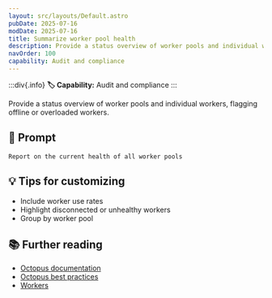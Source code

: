 ```yaml
---
layout: src/layouts/Default.astro
pubDate: 2025-07-16
modDate: 2025-07-16
title: Summarize worker pool health
description: Provide a status overview of worker pools and individual workers, flagging offline or overloaded workers.
navOrder: 100
capability: Audit and compliance
---
```


:::div{.info}
**🏷 Capability:** Audit and compliance
:::

Provide a status overview of worker pools and individual workers, flagging offline or overloaded workers.

## 📝 Prompt

```
Report on the current health of all worker pools
```

## 💡 Tips for customizing

- Include worker use rates
- Highlight disconnected or unhealthy workers
- Group by worker pool

## 📚 Further reading

- [Octopus documentation](https://octopus.com/docs)
- [Octopus best practices](https://octopus.com/docs/best-practices)
- [Workers](https://octopus.com/docs/infrastructure/workers)
